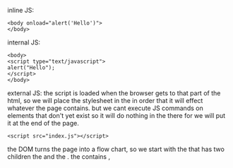 inline JS:

```
<body onload="alert('Hello')">
</body>
```

internal JS:

```
<body>
<script type="text/javascript">
alert("Hello");
</script>
</body>
```

external JS:
the script is loaded when the browser gets to that part of the html, so we will place the stylesheet in the <head></head> in order that it will effect whatever the page contains. but we cant execute JS commands on elements that don't yet exist so it will do nothing in the <head> there for we will put it at the end of the page.

```
<script src="index.js"></script>
```

the DOM turns the page into a flow chart, so we start with the <html> that has two children the <head> and the <body>. the <head> contains <meta>, <title> and <link>. the <body> contains the ...elements and the <script>. to see a representation of this install [HTML tree](https://chrome.google.com/webstore/detail/html-tree-generator/dlbbmhhaadfnbbdnjalilhdakfmiffeg/related).
a way of seeing this tree is by going to the Console and typing "document;", this will give us the full html document tree. we can navigate to specific elements of the document, for example "document.firstElementChild;" gos to the <html> and its .firstElementChild; is the <head>, and its .firstElementChild; is the <meta> and so on and so forth. so to go into the first element of the <body> will go to "document.firstElementChild.lastElementChild.firstElementChild;".
we can manipulate the <html> by giving elements a new value:

```
var heading = document.firstElementChild.lastElementChild.firstElementChild;
heading.innerHTML = "good by";
```

now the h1 element that is the first element in the body changed to "good by"
this works with all of the content in the h1 including other html tags, so "heading.innerHTML="<em>good by</em>";" will emphasize the text.
the same can be done with the style:

```
heading.style.color = "red";
```

in the same way we can interact with the functionality of the page, for example simulate a click on a input checkbox:

```
document.querySelector("input").click();
```

will click the first input element in the page.
or in the case of a <ul> in the <body>, will edit the third <li> like this:

```
document.getElementsByTagName("LI")[2].innerHTML="Nachliel";
```

a more powerful toll is the querySelector(), in it we can select elements like we do in a css file, by the element name, class and id.
the querySelector() gives the first element that matches the specification, if we wat to get all of the matching elements we will use querySelectorAll(). for example if we have a <ul id="list"> with <li class="item">'s :

```
document.querySelectorAll("#list .item");
```

or

```
document.querySelector(".btn").style.backgroundColor="yellow";
```

**Separation of Concerns**
we try to keep the page elements in the HTML, the styling in the CSS and the reactivity in the JS. if we want reactive styling we can do this by creating CSS styles for a set of classes and with the JS add and remove thous classes from the HTML elements.
so to add the "invisible" class to a button will do:

```
document.querySelector("btn").classList.add("invisible");
```

or to remove a class:

```
document.querySelector("btn").classList.remove("invisible");
```

**Attributes**
we can manipulate the attributes of the elements with JS, so if we want to find out what the attributes of a <a> are and chang them we will do this:

```
document.querySelector("a").attributes; //NamedNodeMap {0: href, href: href, length: 1}
document.querySelector("a").getAttribute("href"); //'https://www.google.com"
document.querySelector("a").setAttribute("href","https://www.bing.com");
```
